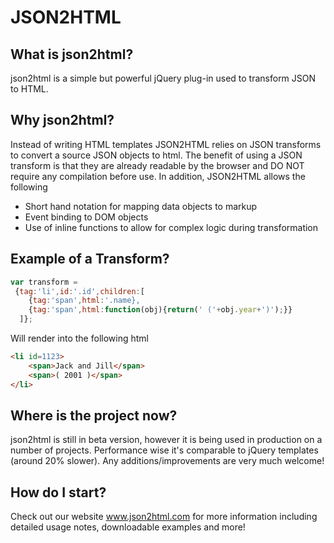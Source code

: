 JSON2HTML
=========

What is json2html?
------------------
json2html is a simple but powerful jQuery plug-in used to transform JSON to HTML. 

Why json2html?
--------------
Instead of writing HTML templates JSON2HTML relies on JSON transforms to convert a source JSON objects to html.  The benefit of using a JSON transform is that they are already readable by the browser and DO NOT require any compilation before use.   In addition, JSON2HTML allows the following

+	Short hand notation for mapping data objects to markup
+	Event binding to DOM objects
+	Use of inline functions to allow for complex logic during transformation 

Example of a Transform?
--------------
```javascript
var transform = 
 {tag:'li',id:'.id',children:[
	{tag:'span',html:'.name},
	{tag:'span',html:function(obj){return(' ('+obj.year+')');}}
  ]};		
```
Will render into the following html

```html
<li id=1123>
	<span>Jack and Jill</span>
	<span>( 2001 )</span>
</li>	
```

Where is the project now?
--------------
json2html is still in beta version, however it is being used in production on a number of projects.   Performance wise it's comparable to jQuery templates (around 20% slower).  Any additions/improvements are very much welcome!

How do I start?
--------------
Check out our website <a href='http://www.json2html.com'>www.json2html.com</a> for more information including detailed usage notes, downloadable examples and more!

